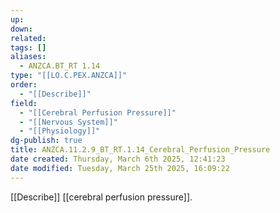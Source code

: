 ```yaml
---
up: 
down: 
related: 
tags: []
aliases:
  - ANZCA.BT_RT 1.14
type: "[[LO.C.PEX.ANZCA]]"
order:
  - "[[Describe]]"
field:
  - "[[Cerebral Perfusion Pressure]]"
  - "[[Nervous System]]"
  - "[[Physiology]]"
dg-publish: true
title: ANZCA.11.2.9_BT_RT.1.14_Cerebral_Perfusion_Pressure
date created: Thursday, March 6th 2025, 12:41:23
date modified: Tuesday, March 25th 2025, 16:09:22
---
```


[[Describe]] [[cerebral perfusion pressure]].
